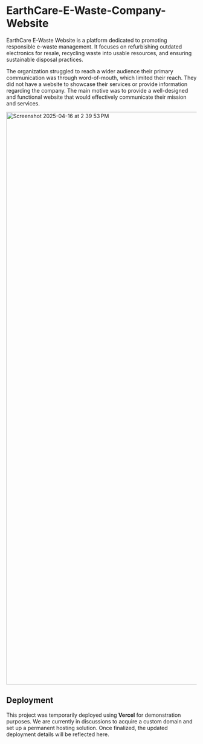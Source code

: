 # EarthCare-E-Waste-Company-Website
EarthCare E-Waste Website is a platform dedicated to promoting responsible e-waste management. It focuses on refurbishing outdated electronics for resale, recycling waste into usable resources, and ensuring sustainable disposal practices.

The organization struggled to reach a wider audience their primary communication was through word-of-mouth, which limited their reach. They did not have a website to showcase their services or provide information regarding the company. The main motive was to provide a well-designed and functional website that would effectively communicate their mission and services.

<img width="1512" alt="Screenshot 2025-04-16 at 2 39 53 PM" src="https://github.com/user-attachments/assets/05a5846b-7a83-40c4-a6a2-7652ebe590dd" />

## Deployment
This project was temporarily deployed using **Vercel** for demonstration purposes. We are currently in discussions to acquire a custom domain and set up a permanent hosting solution. Once finalized, the updated deployment details will be reflected here.

